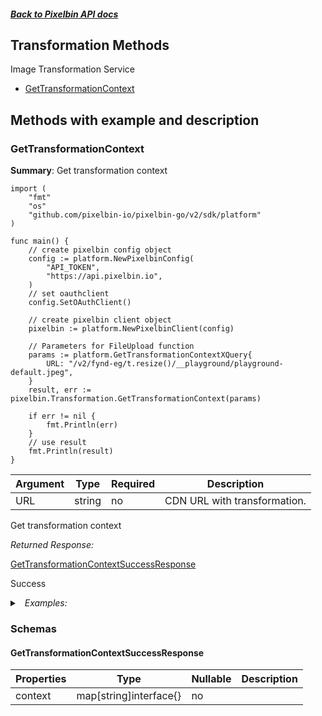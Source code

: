 ##### [Back to Pixelbin API docs](./README.md)

## Transformation Methods

Image Transformation Service

-   [GetTransformationContext](#gettransformationcontext)

## Methods with example and description

### GetTransformationContext

**Summary**: Get transformation context

```golang
import (
    "fmt"
    "os"
    "github.com/pixelbin-io/pixelbin-go/v2/sdk/platform"
)

func main() {
    // create pixelbin config object
    config := platform.NewPixelbinConfig(
        "API_TOKEN",
        "https://api.pixelbin.io",
    )
    // set oauthclient
    config.SetOAuthClient()

    // create pixelbin client object
    pixelbin := platform.NewPixelbinClient(config)

    // Parameters for FileUpload function
    params := platform.GetTransformationContextXQuery{
        URL: "/v2/fynd-eg/t.resize()/__playground/playground-default.jpeg",
    }
    result, err := pixelbin.Transformation.GetTransformationContext(params)

    if err != nil {
        fmt.Println(err)
    }
    // use result
    fmt.Println(result)
}

```

| Argument | Type   | Required | Description                  |
| -------- | ------ | -------- | ---------------------------- |
| URL      | string | no       | CDN URL with transformation. |

Get transformation context

_Returned Response:_

[GetTransformationContextSuccessResponse](#gettransformationcontextsuccessresponse)

Success

<details>
<summary><i>&nbsp; Examples:</i></summary>

<details>
<summary><i>&nbsp; GetTransformationContextSuccessResponse</i></summary>

```json
{
    "value": {
        "context": {
            "steps": [
                {
                    "name": "blur",
                    "operation": "Basic",
                    "identifier": "t",
                    "data": {},
                    "metadata": null,
                    "format": "jpeg",
                    "size": 58650,
                    "width": 1140,
                    "height": 760,
                    "space": "srgb",
                    "channels": 3,
                    "depth": "uchar",
                    "density": 72,
                    "chromaSubsampling": "4:2:0",
                    "isProgressive": false,
                    "resolutionUnit": "inch",
                    "hasProfile": false,
                    "hasAlpha": false,
                    "orientation": 1
                }
            ],
            "metadata": {
                "width": 1140,
                "height": 760,
                "channels": 3,
                "extension": "jpeg",
                "format": "jpeg",
                "contentType": "image/jpeg",
                "size": 62667,
                "assetType": "image",
                "isImageAsset": true,
                "isAudioAsset": false,
                "isVideoAsset": false,
                "isRawAsset": false
            },
            "headers": {
                "host": "api.pixelbin.io",
                "x-real-ip": "0.0.0.0",
                "origin": "https://console.pixelbin.io",
                "accept": "application/json, text/plain, */*",
                "accept-encoding": "gzip, deflate, br",
                "accept-language": "en-US,en;q=0.9"
            },
            "params": {}
        }
    }
}
```

</details>

</details>

### Schemas

#### GetTransformationContextSuccessResponse

| Properties | Type                   | Nullable | Description |
| ---------- | ---------------------- | -------- | ----------- |
| context    | map[string]interface{} | no       |             |
